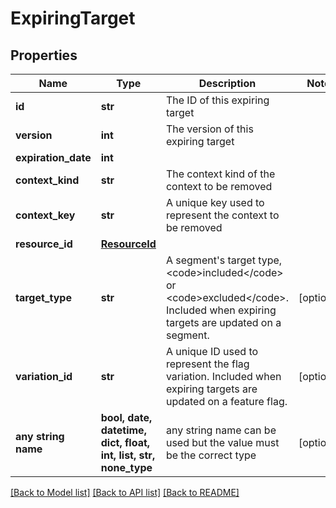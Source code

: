 # ExpiringTarget


## Properties
Name | Type | Description | Notes
------------ | ------------- | ------------- | -------------
**id** | **str** | The ID of this expiring target | 
**version** | **int** | The version of this expiring target | 
**expiration_date** | **int** |  | 
**context_kind** | **str** | The context kind of the context to be removed | 
**context_key** | **str** | A unique key used to represent the context to be removed | 
**resource_id** | [**ResourceId**](ResourceId.md) |  | 
**target_type** | **str** | A segment&#39;s target type, &lt;code&gt;included&lt;/code&gt; or &lt;code&gt;excluded&lt;/code&gt;. Included when expiring targets are updated on a segment. | [optional] 
**variation_id** | **str** | A unique ID used to represent the flag variation. Included when expiring targets are updated on a feature flag. | [optional] 
**any string name** | **bool, date, datetime, dict, float, int, list, str, none_type** | any string name can be used but the value must be the correct type | [optional]

[[Back to Model list]](../README.md#documentation-for-models) [[Back to API list]](../README.md#documentation-for-api-endpoints) [[Back to README]](../README.md)


